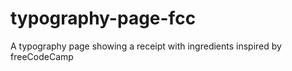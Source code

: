 # typography-page-fcc

A typography page showing a receipt with ingredients inspired by freeCodeCamp
